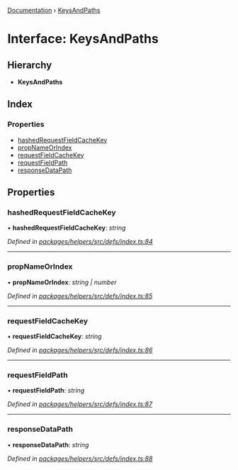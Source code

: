 [Documentation](../README.md) › [KeysAndPaths](keysandpaths.md)

# Interface: KeysAndPaths

## Hierarchy

* **KeysAndPaths**

## Index

### Properties

* [hashedRequestFieldCacheKey](keysandpaths.md#hashedrequestfieldcachekey)
* [propNameOrIndex](keysandpaths.md#propnameorindex)
* [requestFieldCacheKey](keysandpaths.md#requestfieldcachekey)
* [requestFieldPath](keysandpaths.md#requestfieldpath)
* [responseDataPath](keysandpaths.md#responsedatapath)

## Properties

###  hashedRequestFieldCacheKey

• **hashedRequestFieldCacheKey**: *string*

*Defined in [packages/helpers/src/defs/index.ts:84](https://github.com/badbatch/graphql-box/blob/f07703b6/packages/helpers/src/defs/index.ts#L84)*

___

###  propNameOrIndex

• **propNameOrIndex**: *string | number*

*Defined in [packages/helpers/src/defs/index.ts:85](https://github.com/badbatch/graphql-box/blob/f07703b6/packages/helpers/src/defs/index.ts#L85)*

___

###  requestFieldCacheKey

• **requestFieldCacheKey**: *string*

*Defined in [packages/helpers/src/defs/index.ts:86](https://github.com/badbatch/graphql-box/blob/f07703b6/packages/helpers/src/defs/index.ts#L86)*

___

###  requestFieldPath

• **requestFieldPath**: *string*

*Defined in [packages/helpers/src/defs/index.ts:87](https://github.com/badbatch/graphql-box/blob/f07703b6/packages/helpers/src/defs/index.ts#L87)*

___

###  responseDataPath

• **responseDataPath**: *string*

*Defined in [packages/helpers/src/defs/index.ts:88](https://github.com/badbatch/graphql-box/blob/f07703b6/packages/helpers/src/defs/index.ts#L88)*
